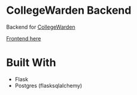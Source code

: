 # CollegeWarden Backend

Backend for [CollegeWarden](https://college.hpfm.dev)

[Frontend here](https://github.com/hydrophobefireman/collegewarden-frontend)

# Built With

 - Flask
 - Postgres (flasksqlalchemy)
